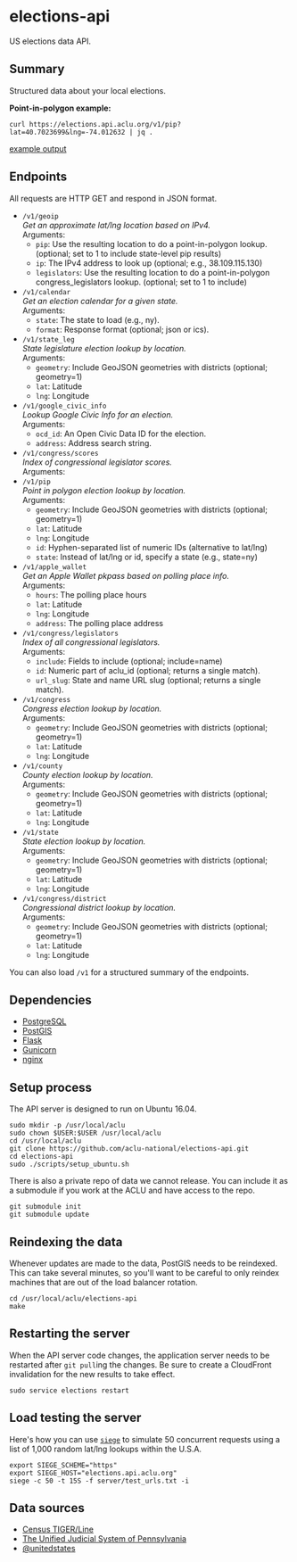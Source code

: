 # elections-api

US elections data API.

## Summary

Structured data about your local elections.

__Point-in-polygon example:__

```
curl https://elections.api.aclu.org/v1/pip?lat=40.7023699&lng=-74.012632 | jq .
```

[example output](example-output.json)

## Endpoints

All requests are HTTP GET and respond in JSON format.

* `/v1/geoip`  
  *Get an approximate lat/lng location based on IPv4.*  
  Arguments:  
    - `pip`: Use the resulting location to do a point-in-polygon lookup. (optional; set to 1 to include state-level pip results)
    - `ip`: The IPv4 address to look up (optional; e.g., 38.109.115.130)
    - `legislators`: Use the resulting location to do a point-in-polygon congress_legislators lookup. (optional; set to 1 to include)
* `/v1/calendar`  
  *Get an election calendar for a given state.*  
  Arguments:  
    - `state`: The state to load (e.g., ny).
    - `format`: Response format (optional; json or ics).
* `/v1/state_leg`  
  *State legislature election lookup by location.*  
  Arguments:  
    - `geometry`: Include GeoJSON geometries with districts (optional; geometry=1)
    - `lat`: Latitude
    - `lng`: Longitude
* `/v1/google_civic_info`  
  *Lookup Google Civic Info for an election.*  
  Arguments:  
    - `ocd_id`: An Open Civic Data ID for the election.
    - `address`: Address search string.
* `/v1/congress/scores`  
  *Index of congressional legislator scores.*  
  Arguments:  
* `/v1/pip`  
  *Point in polygon election lookup by location.*  
  Arguments:  
    - `geometry`: Include GeoJSON geometries with districts (optional; geometry=1)
    - `lat`: Latitude
    - `lng`: Longitude
    - `id`: Hyphen-separated list of numeric IDs (alternative to lat/lng)
    - `state`: Instead of lat/lng or id, specify a state (e.g., state=ny)
* `/v1/apple_wallet`  
  *Get an Apple Wallet pkpass based on polling place info.*  
  Arguments:  
    - `hours`: The polling place hours
    - `lat`: Latitude
    - `lng`: Longitude
    - `address`: The polling place address
* `/v1/congress/legislators`  
  *Index of all congressional legislators.*  
  Arguments:  
    - `include`: Fields to include (optional; include=name)
    - `id`: Numeric part of aclu_id (optional; returns a single match).
    - `url_slug`: State and name URL slug (optional; returns a single match).
* `/v1/congress`  
  *Congress election lookup by location.*  
  Arguments:  
    - `geometry`: Include GeoJSON geometries with districts (optional; geometry=1)
    - `lat`: Latitude
    - `lng`: Longitude
* `/v1/county`  
  *County election lookup by location.*  
  Arguments:  
    - `geometry`: Include GeoJSON geometries with districts (optional; geometry=1)
    - `lat`: Latitude
    - `lng`: Longitude
* `/v1/state`  
  *State election lookup by location.*  
  Arguments:  
    - `geometry`: Include GeoJSON geometries with districts (optional; geometry=1)
    - `lat`: Latitude
    - `lng`: Longitude
* `/v1/congress/district`  
  *Congressional district lookup by location.*  
  Arguments:  
    - `geometry`: Include GeoJSON geometries with districts (optional; geometry=1)
    - `lat`: Latitude
    - `lng`: Longitude

You can also load `/v1` for a structured summary of the endpoints.

## Dependencies

* [PostgreSQL](https://www.postgresql.org/)
* [PostGIS](http://postgis.net/)
* [Flask](http://flask.pocoo.org/)
* [Gunicorn](http://gunicorn.org/)
* [nginx](https://www.nginx.com/)

## Setup process

The API server is designed to run on Ubuntu 16.04.

```
sudo mkdir -p /usr/local/aclu
sudo chown $USER:$USER /usr/local/aclu
cd /usr/local/aclu
git clone https://github.com/aclu-national/elections-api.git
cd elections-api
sudo ./scripts/setup_ubuntu.sh
```

There is also a private repo of data we cannot release. You can include it as a submodule if you work at the ACLU and have access to the repo.

```
git submodule init
git submodule update
```

## Reindexing the data

Whenever updates are made to the data, PostGIS needs to be reindexed. This can take several minutes, so you'll want to be careful to only reindex machines that are out of the load balancer rotation.

```
cd /usr/local/aclu/elections-api
make
```

## Restarting the server

When the API server code changes, the application server needs to be restarted after `git pull`ing the changes. Be sure to create a CloudFront invalidation for the new results to take effect.

```
sudo service elections restart
```

## Load testing the server

Here's how you can use [`siege`](https://www.joedog.org/siege-home/) to simulate 50 concurrent requests using a list of 1,000 random lat/lng lookups within the U.S.A.

```
export SIEGE_SCHEME="https"
export SIEGE_HOST="elections.api.aclu.org"
siege -c 50 -t 15S -f server/test_urls.txt -i
```

## Data sources

* [Census TIGER/Line](https://www.census.gov/geo/maps-data/data/tiger-line.html)
* [The Unified Judicial System of Pennsylvania](http://www.pacourts.us/news-and-statistics/cases-of-public-interest/league-of-women-voters-et-al-v-the-commonwealth-of-pennsylvania-et-al-159-mm-2017)
* [@unitedstates](https://github.com/unitedstates/congress-legislators)
